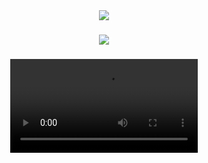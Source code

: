 
<div align="center">
<img src = "https://github.com/user-attachments/assets/418032e6-3f8b-4b5d-ad5d-f06e8d498b97" >



###
<div align="center">
  
<img src = "https://github.com/user-attachments/assets/a222c978-b810-4aa5-9362-c12f9ce01138" >


 ###

<div align="center">
<video src = "https://github.com/user-attachments/assets/b922c82f-c686-490f-87fc-3b7692acbf41">

###
